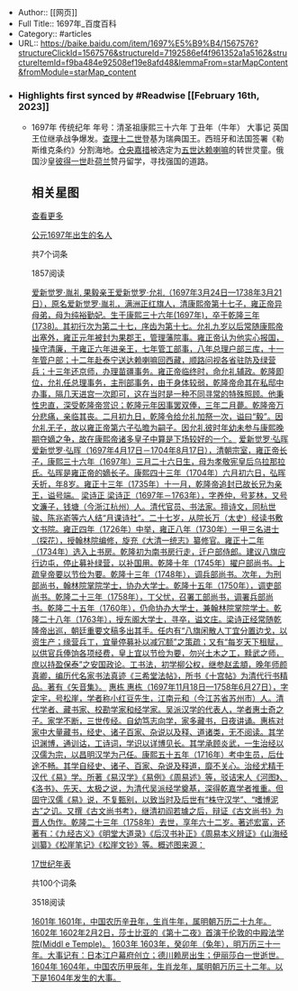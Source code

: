 - Author:: [[网页]]
- Full Title:: 1697年_百度百科
- Category:: #articles
- URL:: https://baike.baidu.com/item/1697%E5%B9%B4/1567576?structureClickId=1567576&structureId=7192586ef4f961352a1a5162&structureItemId=f9ba484e92508ef19e8afd48&lemmaFrom=starMapContent&fromModule=starMap_content
- ### Highlights first synced by #Readwise [[February 16th, 2023]]
    - 1697年 传统纪年 年号：清圣祖康熙三十六年 丁丑年（牛年） 大事记 英国王位继承战争爆发。[查理十二世](/item/%E6%9F%A5%E7%90%86%E5%8D%81%E4%BA%8C%E4%B8%96/1357551?fromModule=lemma_inlink)登基为瑞典国王。西班牙和法国签署《勒斯维克条约》分割海地。[仓央嘉措](/item/%E4%BB%93%E5%A4%AE%E5%98%89%E6%8E%AA/908492?fromModule=lemma_inlink)被选定为[五世达赖喇嘛](/item/%E4%BA%94%E4%B8%96%E8%BE%BE%E8%B5%96%E5%96%87%E5%98%9B/1518273?fromModule=lemma_inlink)的转世灵童。俄国沙皇[彼得一世](/item/%E5%BD%BC%E5%BE%97%E4%B8%80%E4%B8%96/629058?fromModule=lemma_inlink)赴[荷兰](/item/%E8%8D%B7%E5%85%B0/190469?fromModule=lemma_inlink)赞丹留学，寻找强国的道路。
      
      
      
      
      
      
      相关星图
      ----
      
      
      [查看更多](/starmap/view?nodeId=7e75610cf2191201674e0dfd&lemmaTitle=1697年&lemmaId=1567576&starMapFrom=lemma_starMap&fromModule=lemma_starMap)
      
      
      
      
      
      
      [公元1697年出生的名人](/starmap/view?nodeId=7e75610cf2191201674e0dfd&lemmaTitle=1697年&lemmaId=1567576&starMapFrom=lemma_starMap&fromModule=lemma_starMap)
      
      
      共7个词条
      
      1857阅读
      
      
      
      [爱新觉罗·胤礼
      果毅亲王爱新觉罗·允礼（1697年3月24日—1738年3月21日），原名爱新觉罗·胤礼，满洲正红旗人，清康熙帝第十七子，雍正帝异母弟，母为纯裕勤妃。生于康熙三十六年(1697年)，卒于乾隆三年(1738)。其初行次为第二十七，序齿为第十七。允礼九岁以后常随康熙帝出塞外，雍正元年被封为果郡王，管理藩院事。雍正帝认为他实心报国，操守清廉，于雍正六年进亲王，七年管工部事，八年总理户部三库，十一年管户部；十二年赴泰宁送达赖喇嘛回西藏，顺路问视各省驻防及绿营兵；十三年还京师，办理苗疆事务。雍正帝临终时，命允礼辅政。乾隆即位，允礼任总理事务，主刑部事务，由于身体较弱，乾隆帝命其在私邸中办事，隔几天进宫一次即可，这在当时是一种不同寻常的特殊照顾。他秉性忠直，深受乾隆帝赏识；乾隆元年因事罢双俸，三年二月薨。乾隆帝万分悲痛，亲临其丧。二月初九日，乾隆令给允礼加祭一次，谥曰“毅”。因允礼无子，故以雍正帝第六子弘曕为嗣子。因允礼彼时年幼未参与康熙晚期夺嫡之争，故在康熙帝诸多皇子中算是下场较好的一个。](/item/爱新觉罗·胤礼/4241408?lemmaFrom=lemma_starMap&fromModule=lemma_starMap)
      [爱新觉罗·弘晖
      爱新觉罗·弘晖（1697年4月17日－1704年8月17日），清朝宗室，雍正帝长子，康熙三十六年（1697年）三月二十六日生，母为孝敬宪皇后乌拉那拉氏。弘晖是雍正帝的嫡长子。康熙四十三年（1704年）六月初六日，弘晖夭折，年8岁。雍正十三年（1735年）十一月，乾隆帝追封已故长兄为亲王，谥号端。](/item/爱新觉罗·弘晖/8776886?lemmaFrom=lemma_starMap&fromModule=lemma_starMap)
      [梁诗正
      梁诗正（1697年－1763年），字养仲，号芗林，又号文濂子，钱塘（今浙江杭州）人。清代官员、书法家。擅诗文，同杭世骏、陈兆嵛等六人结“月课诗社”。二十七岁，从院长万（太史）经读书敷文书院。雍正四年（1726年）中举，雍正八年（1730年）一甲三名进士（探花），授翰林院编修，旋充《大清一统志》纂修官。雍正十二年（1734年）选入上书房。乾隆初为南书房行走，迁户部侍郎。建议八旗应行边屯，停止募补绿营，以补国用。乾隆十年（1745年）擢户部尚书。上疏皇帝要以节俭为要。乾隆十三年（1748年），调兵部尚书。次年，为刑部尚书，翰林院掌院学士，协办大学士。乾隆十五年（1750年），调吏部尚书。乾隆二十三年（1758年），丁父忧，召署工部尚书，调署兵部尚书。乾隆二十五年（1760年），仍命协办大学士，兼翰林院掌院学士。乾隆二十八年（1763年），授东阁大学士，寻卒，谥文庄。梁诗正经常随乾隆帝出巡，朝廷重要文稿多出其手。任内有“八旗闲散人丁宜分置边戈，以资生产；缘营兵丁，宜量停募补以减冗额”之策疏；又有“每岁天下租赋，以供官兵俸饷各项经费，皇上宜以节俭为要，勿兴土木之工，黩武之师，庶以持盈保泰”之安国政论。工书法，初学柳公权，继参赵孟頫，晚年师颜真卿，编历代名家书法真迹《三希堂法帖》，所书《十宫帖》为清代行书精品。著有《矢音集》。](/item/梁诗正/6712161?lemmaFrom=lemma_starMap&fromModule=lemma_starMap)
      [惠栋
      惠栋（1697年11月18日—1758年6月27日），字定宇，号松崖，学者称小红豆先生，江南元和（今江苏省苏州市）人。清代学者、藏书家、校勘学家和经学家。吴派汉学的代表人，学者惠士奇之子。家学不断，三世传经。自幼笃志向学，家多藏书，日夜讲诵。惠栋对家中大量藏书，经史、诸子百家、杂说以及释、道诸类，无不阅读。其学识渊博，通训诂，工诗词，学识以详博见长。其学承顾炎武，一生治经以汉儒为宗，以昌明汉学为己任。康熙五十五年（1716年）考中生员，后仕途不畅。其学自经史、诸子、百家、杂说及释道，靡不关心。治经尤精于汉代《易》学。所著《易汉学》《易例》《周易述》等，驳诘宋人《河图》、《洛书》、先天、太极之说，为清代吴派经学奠基，深得乾嘉学者推重。但固守汉儒《易》说，不复甄别，以致当时及后世有“株守汉学”、“嗜博泥古”之讥。又撰《古文尚书考》，继清初阎若璩之后，辩证《古文尚书》为晋人伪作。乾隆二十三年（1758年）去世，享年六十二岁。著述宏富，还著有：《九经古义》《明堂大道录》《后汉书补正》《周易本义辨证》《山海经训纂》《松崖笔记》《松崖文钞》等。概述图来源：](/item/惠栋/2626451?lemmaFrom=lemma_starMap&fromModule=lemma_starMap)
      
      
      
      
      [17世纪年表](/starmap/view?nodeId=7192586ef4f961352a1a5162&lemmaTitle=1697年&lemmaId=1567576&starMapFrom=lemma_starMap&fromModule=lemma_starMap)
      
      
      共100个词条
      
      3518阅读
      
      
      
      [1601年
      1601年，中国农历辛丑年，生肖牛年，属明朝万历二十九年。](/item/1601年/10634276?lemmaFrom=lemma_starMap&fromModule=lemma_starMap)
      [1602年
      1602年2月2日，莎士比亚的《第十二夜》首演于伦敦的中殿法学院(Middl e Temple)。](/item/1602年/1132209?lemmaFrom=lemma_starMap&fromModule=lemma_starMap)
      [1603年
      1603年，癸卯年（兔年），明万历三十一年。大事记有：日本江户幕府创立；德川赖房出生；伊丽莎白一世逝世。](/item/1603年/10634307?lemmaFrom=lemma_starMap&fromModule=lemma_starMap)
      [1604年
      1604年，中国农历甲辰年，生肖龙年，属明朝万历三十二年。以下是1604年发生的大事。](/item/1604年/1057790?lemmaFrom=lemma_starMap&fromModule=lemma_starMap)
